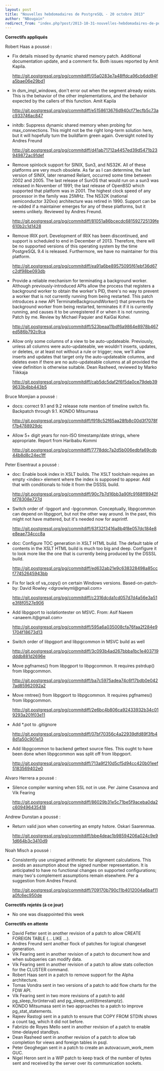 ```yaml
---
layout: post
title: "Nouvelles hebdomadaires de PostgreSQL - 20 octobre 2013"
author: "NBougain"
redirect_from: "index.php?post/2013-10-31-nouvelles-hebdomadaires-de-postgresql-20-octobre-2013 "
---
```




<p><strong>Correctifs appliqu&eacute;s</strong></p>

<p>Robert Haas a pouss&eacute;&nbsp;:</p>

<ul>

<li>Fix details missed by dynamic shared memory patch. Additional documentation update, and a comment fix. Both issues reported by Amit Kapila. 

<a target="_blank" href="http://git.postgresql.org/pg/commitdiff/05a0283e7a48ffdca96cb6dd94fa5bae06e29bd1">http://git.postgresql.org/pg/commitdiff/05a0283e7a48ffdca96cb6dd94fa5bae06e29bd1</a></li>

<li>In dsm_impl_windows, don't error out when the segment already exists. This is the behavior of the other implementations, and the behavior expected by the callers of this function. Amit Kapila 

<a target="_blank" href="http://git.postgresql.org/pg/commitdiff/e5158613676d940cf71ecfb5c73ac933746ac847">http://git.postgresql.org/pg/commitdiff/e5158613676d940cf71ecfb5c73ac933746ac847</a></li>

<li>initdb: Suppress dynamic shared memory when probing for max_connections. This might not be the right long-term solution here, but it will hopefully turn the buildfarm green again. Oversight noted by Andres Freund 

<a target="_blank" href="http://git.postgresql.org/pg/commitdiff/d41ab71712a4457ed39d5471b23949872ac91def">http://git.postgresql.org/pg/commitdiff/d41ab71712a4457ed39d5471b23949872ac91def</a></li>

<li>Remove spinlock support for SINIX, Sun3, and NS32K. All of these platforms are very much obsolete. As far as I can determine, the last version of SINIX, later renamed Reliant, occurred some time between 2002 and 2005. The last release of SunOS that would run on a sun3 was released in November of 1991; the last release of OpenBSD which supported that platform was in 2001. The highest clock speed of any processor in the family was 25MHz. The NS32K (national semiconductor 320xx) architecture was retired in 1990. Support can be re-added if a maintainer emerges for any of these platforms, but it seems unlikely. Reviewed by Andres Freund. 

<a target="_blank" href="http://git.postgresql.org/pg/commitdiff/81051a86bcecdc681592725139fe610b2c1d1428">http://git.postgresql.org/pg/commitdiff/81051a86bcecdc681592725139fe610b2c1d1428</a></li>

<li>Remove IRIX port. Development of IRIX has been discontinued, and support is scheduled to end in December of 2013. Therefore, there will be no supported versions of this operating system by the time PostgreSQL 9.4 is released. Furthermore, we have no maintainer for this platform. 

<a target="_blank" href="http://git.postgresql.org/pg/commitdiff/ea91a6be89575095f61ebf36d67c2df98be093db">http://git.postgresql.org/pg/commitdiff/ea91a6be89575095f61ebf36d67c2df98be093db</a></li>

<li>Provide a reliable mechanism for terminating a background worker. Although previously-introduced APIs allow the process that registers a background worker to obtain the worker's PID, there's no way to prevent a worker that is not currently running from being restarted. This patch introduces a new API TerminateBackgroundWorker() that prevents the background worker from being restarted, terminates it if it is currently running, and causes it to be unregistered if or when it is not running. Patch by me. Review by Michael Paquier and KaiGai Kohei. 

<a target="_blank" href="http://git.postgresql.org/pg/commitdiff/523beaa11bdf6a9864e8978b467ed586b792c9ca">http://git.postgresql.org/pg/commitdiff/523beaa11bdf6a9864e8978b467ed586b792c9ca</a></li>

<li>Allow only some columns of a view to be auto-updateable. Previously, unless all columns were auto-updateable, we wouldn't inserts, updates, or deletes, or at least not without a rule or trigger; now, we'll allow inserts and updates that target only the auto-updateable columns, and deletes even if there are no auto-updateable columns at all provided the view definition is otherwise suitable. Dean Rasheed, reviewed by Marko Tiikkaja 

<a target="_blank" href="http://git.postgresql.org/pg/commitdiff/cab5dc5daf2f6f5da0ce79deb399633b4bb443b5">http://git.postgresql.org/pg/commitdiff/cab5dc5daf2f6f5da0ce79deb399633b4bb443b5</a></li>

</ul>

<p>Bruce Momjian a pouss&eacute;&nbsp;:</p>

<ul>

<li>docs: correct 9.1 and 9.2 release note mention of timeline switch fix. Backpatch through 9.1. KONDO Mitsumasa 

<a target="_blank" href="http://git.postgresql.org/pg/commitdiff/f918c52f65aa28fb8c00d3f7078ff7b4788929dc">http://git.postgresql.org/pg/commitdiff/f918c52f65aa28fb8c00d3f7078ff7b4788929dc</a></li>

<li>Allow 5+ digit years for non-ISO timestamp/date strings, where appropriate. Report from Haribabu Kommi 

<a target="_blank" href="http://git.postgresql.org/pg/commitdiff/7778ddc7a2d5b006edbfa69cdb44b8d8c24ec1ff">http://git.postgresql.org/pg/commitdiff/7778ddc7a2d5b006edbfa69cdb44b8d8c24ec1ff</a></li>

</ul>

<p>Peter Eisentraut a pouss&eacute;&nbsp;:</p>

<ul>

<li>doc: Enable book index in XSLT builds. The XSLT toolchain requires an empty &lt;index&gt; element where the index is supposed to appear. Add that with conditionals to hide it from the DSSSL build. 

<a target="_blank" href="http://git.postgresql.org/pg/commitdiff/90c7b7d16bb3a90fc9168ff8942fbf78308e727d">http://git.postgresql.org/pg/commitdiff/90c7b7d16bb3a90fc9168ff8942fbf78308e727d</a></li>

<li>Switch order of -lpgport and -lpgcommon. Conceptually, libpgcommon can depend on libpgport, but not the other way around. In the past, this might not have mattered, but it's needed now for asprintf. 

<a target="_blank" href="http://git.postgresql.org/pg/commitdiff/63f32f3416a8b4f8e057dc184e8e8eae734ccc8a">http://git.postgresql.org/pg/commitdiff/63f32f3416a8b4f8e057dc184e8e8eae734ccc8a</a></li>

<li>doc: Configure TOC generation in XSLT HTML build. The default table of contents in the XSLT HTML build is much too big and deep. Configure it to look more like the one that is currently being produced by the DSSSL build. 

<a target="_blank" href="http://git.postgresql.org/pg/commitdiff/ed632ab21e9c638328498a85ccf77452645943bb">http://git.postgresql.org/pg/commitdiff/ed632ab21e9c638328498a85ccf77452645943bb</a></li>

<li>Fix for lack of va_copy() on certain Windows versions. Based-on-patch-by: David Rowley &lt;dgrowleyml@gmail.com&gt; 

<a target="_blank" href="http://git.postgresql.org/pg/commitdiff/c2316dcda1cd057d7d4a56e3a51e3f8f0527e906">http://git.postgresql.org/pg/commitdiff/c2316dcda1cd057d7d4a56e3a51e3f8f0527e906</a></li>

<li>Add libpgport to isolationtester on MSVC. From: Asif Naeem &lt;anaeem.it@gmail.com&gt; 

<a target="_blank" href="http://git.postgresql.org/pg/commitdiff/595a6a035008cfa76faa2f284e91704f18673d13">http://git.postgresql.org/pg/commitdiff/595a6a035008cfa76faa2f284e91704f18673d13</a></li>

<li>Switch order of libpgport and libpgcommon in MSVC build as well 

<a target="_blank" href="http://git.postgresql.org/pg/commitdiff/3c093b4ad267bbba1bc1e403719dddb881d2696e">http://git.postgresql.org/pg/commitdiff/3c093b4ad267bbba1bc1e403719dddb881d2696e</a></li>

<li>Move pgfnames() from libpgport to libpgcommon. It requires pstrdup() from libpgcommon. 

<a target="_blank" href="http://git.postgresql.org/pg/commitdiff/ba7c5975adea74c6f17bdb0e0427ad85962092a2">http://git.postgresql.org/pg/commitdiff/ba7c5975adea74c6f17bdb0e0427ad85962092a2</a></li>

<li>Move rmtree() from libpgport to libpgcommon. It requires pgfnames() from libpgcommon. 

<a target="_blank" href="http://git.postgresql.org/pg/commitdiff/2e6bc4b806ca92433932b34c019293a201f03e11">http://git.postgresql.org/pg/commitdiff/2e6bc4b806ca92433932b34c019293a201f03e11</a></li>

<li>Add *.pot to .gitignore 

<a target="_blank" href="http://git.postgresql.org/pg/commitdiff/07bf70356c4a22939dfd89f3fb48d1a50c901e13">http://git.postgresql.org/pg/commitdiff/07bf70356c4a22939dfd89f3fb48d1a50c901e13</a></li>

<li>Add libpgcommon to backend gettext source files. This ought to have been done when libpgcommon was split off from libpgport. 

<a target="_blank" href="http://git.postgresql.org/pg/commitdiff/713a9f210d5cf5d94cc420b01eef5183569402e0">http://git.postgresql.org/pg/commitdiff/713a9f210d5cf5d94cc420b01eef5183569402e0</a></li>

</ul>

<p>Alvaro Herrera a pouss&eacute;&nbsp;:</p>

<ul>

<li>Silence compiler warning when SSL not in use. Per Jaime Casanova and Vik Fearing 

<a target="_blank" href="http://git.postgresql.org/pg/commitdiff/86029b31e5c71be5f9aceba0da2c609496435418">http://git.postgresql.org/pg/commitdiff/86029b31e5c71be5f9aceba0da2c609496435418</a></li>

</ul>

<p>Andrew Dunstan a pouss&eacute;&nbsp;:</p>

<ul>

<li>Return valid json when converting an empty hstore. Oskari Saarenmaa. 

<a target="_blank" href="http://git.postgresql.org/pg/commitdiff/bbe4deac1b98594206a024c9e91d664b3c3410d9">http://git.postgresql.org/pg/commitdiff/bbe4deac1b98594206a024c9e91d664b3c3410d9</a></li>

</ul>

<p>Noah Misch a pouss&eacute;&nbsp;:</p>

<ul>

<li>Consistently use unsigned arithmetic for alignment calculations. This avoids an assumption about the signed number representation. It is anticipated to have no functional changes on supported configurations; many two's complement assumptions remain elsewhere. Per a suggestion from Andres Freund. 

<a target="_blank" href="http://git.postgresql.org/pg/commitdiff/709170b790c11b4012004a6baf11a0fc6ec950de">http://git.postgresql.org/pg/commitdiff/709170b790c11b4012004a6baf11a0fc6ec950de</a></li>

</ul>

<p><strong>Correctifs rejet&eacute;s (&agrave; ce jour)</strong></p>

<ul>

<li>No one was disappointed this week</li>

</ul>

<p><strong>Correctifs en attente</strong></p>

<ul>

<li>David Fetter sent in another revision of a patch to allow CREATE FOREIGN TABLE (... LIKE ...).</li>

<li>Andres Freund sent another flock of patches for logical changeset generation.</li>

<li>Vik Fearing sent in another revision of a patch to document how and when subqueries can modify data.</li>

<li>Vik Fearing sent in another revision of a patch to allow stats collection for the CLUSTER command.</li>

<li>Robert Haas sent in a patch to remove support for the Alpha architecture.</li>

<li>Tomas Vondra sent in two versions of a patch to add flow charts for the FDW API.</li>

<li>Vik Fearing sent in two more revisions of a patch to add pg_sleep_for(interval) and pg_sleep_until(timestamptz).</li>

<li>KONDO Mitsumasa sent in two approaches to a patch to improve pg_stat_statements.</li>

<li>Rajeev Rastogi sent in a patch to ensure that COPY FROM STDIN shows a count tag, which it did not before.</li>

<li>Fabr&iacute;zio de Royes Mello sent in another revision of a patch to enable time-delayed standbys.</li>

<li>Dean Rasheed sent in another revision of a patch to allow tab completion for views and foreign tables in psql.</li>

<li>Peter Geoghegan sent in a patch to create an autovacuum_work_mem GUC.</li>

<li>Nigel Heron sent in a WIP patch to keep track of the number of bytes sent and received by the server over its communication sockets.</li>

</ul>